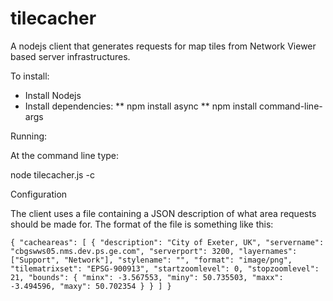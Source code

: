 # tilecacher

A nodejs client that generates requests for map tiles from Network Viewer based server infrastructures.

To install:
* Install Nodejs
* Install dependencies:
** npm install async
** npm install command-line-args

Running:

At the command line type:

node tilecacher.js -c <configuration file>

Configuration

The client uses a file containing a JSON description of what area requests should be made for. The format of the file is something like this:

`
{
	"cacheareas": [
		{
			"description": "City of Exeter, UK",
			"servername": "cbgswws05.nms.dev.ps.ge.com",
			"serverport": 3200,
			"layernames": ["Support", "Network"],
			"stylename": "",
			"format": "image/png",
			"tilematrixset": "EPSG-900913",
			"startzoomlevel": 0,
			"stopzoomlevel": 21,
			"bounds": {
				"minx": -3.567553,
				"miny": 50.735503,
				"maxx": -3.494596,
				"maxy": 50.702354
			}
		}
	]
}
`